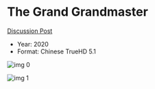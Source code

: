 # The Grand Grandmaster

[Discussion Post](https://www.avsforum.com/threads/bass-eq-for-filtered-movies.2995212/post-59668722)

* Year: 2020
* Format: Chinese TrueHD 5.1

![img 0](https://i.imgur.com/Q9dSZVl.jpg)

![img 1](https://i.imgur.com/MtRKKJj.png)

